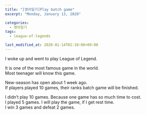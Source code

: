 ```yaml
---
title: "[영어일기]Play batch game"
excerpt: "Monday, January 13, 2020"

categories:
  - 영어일기
tags:
  - league-of-legends

last_modified_at: 2020-01-14T02:10:00+09:00
---
```

I woke up and went to play League of Legend.  

It is one of the most famous game in the world.  
Most teenager will know this game.  

New-season has open about 1 week ago.  
If players played 10 games, their ranks batch game will be finished.  

I didn’t play 10 games. Because one game has so much time to cost.  
I played 5 games. I will play the game, if I get rest time.  
I win 3 games and defeat 2 games.  


